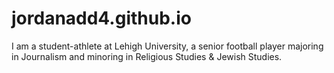 # jordanadd4.github.io
I am a student-athlete at Lehigh University, a senior football player majoring in Journalism and minoring in Religious Studies & Jewish Studies.
